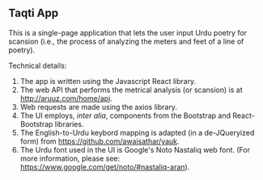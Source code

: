 ## Taqti App

This is a single-page application that lets the user input Urdu poetry for scansion (i.e., the process of analyzing the meters and feet of a line of poetry).

Technical details:

1. The app is written using the Javascript React library.
2. The web API that performs the metrical analysis (or scansion) is at http://aruuz.com/home/api.
3. Web requests are made using the axios library.
4. The UI employs, _inter alia_, components from the Bootstrap and React-Bootstrap libraries.
5. The English-to-Urdu keybord mapping is adapted (in a de-JQueryized form) from https://github.com/awaisathar/yauk.
6. The Urdu font used in the UI is Google's Noto Nastaliq web font. (For more information, please see: https://www.google.com/get/noto/#nastaliq-aran).
